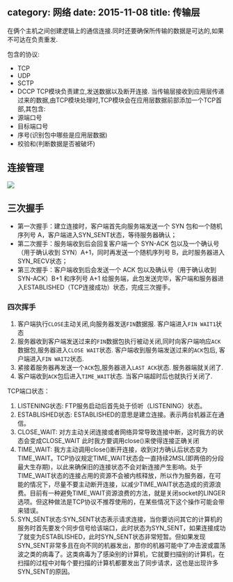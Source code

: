 category: 网络
date: 2015-11-08
title: 传输层
---

在俩个主机之间创建逻辑上的通信连接.同时还要确保所传输的数据是可达的,如果不可达在负责重发.

包含的协议:
* TCP
* UDP
* SCTP
* DCCP
TCP模块负责建立,发送数据以及断开连接. 当传输层接收到应用层传递过来的数据,由TCP模块处理时,TCP模块会在应用层数据前部添加一个TCP首部,其包含:
* 源端口号
* 目标端口号
* 序号(识别包中哪些是应用层数据)
* 校验和(判断数据是否被破坏)

## 连接管理

![](https://raw.githubusercontent.com/wanggnim/blog-website/images/net/TCP_STATE2.jpg)
## 三次握手
* 第一次握手：建立连接时，客户端首先向服务端发送一个 SYN 包和一个随机序列号 A，客户端进入SYN_SENT状态，等待服务器确认；
* 第二次握手：服务端收到后会回复客户端一个 SYN-ACK 包以及一个确认号（用于确认收到 SYN）A+1，同时再发送一个随机序列号 B，此时服务器进入SYN_RECV状态；
* 第三次握手：客户端收到后会发送一个 ACK 包以及确认号（用于确认收到 SYN-ACK）B+1 和序列号 A+1 给服务端，此包发送完毕，客户端和服务器进入ESTABLISHED（TCP连接成功）状态，完成三次握手。

### 四次挥手
1. 客户端执行`CLOSE`主动关闭,向服务器发送`FIN`数据报. 客户端进入`FIN WAIT1`状态
2. 服务器收到客户端发送过来的`FIN`数据包执行被动关闭,同时向客户端响应`ACK`数据包,服务器进入`CLOSE WAIT`状态. 客户端收到服务端发送过来的`ACK`包后, 客户端进入`FIN WAIT2`状态.
3. 紧接着服务器再发送一个`ACK`包,服务器进入`LAST ACK`状态. 服务器端就关闭了.
4. 客户端收到`ACK`包后进入`TIME_WAIT`状态. 当客户端超时后也就执行关闭了.



TCP端口状态：
1. LISTENING状态: FTP服务启动后首先处于侦听（LISTENING）状态。
2. ESTABLISHED状态: ESTABLISHED的意思是建立连接。表示两台机器正在通信。
3. CLOSE_WAIT: 对方主动关闭连接或者网络异常导致连接中断，这时我方的状态会变成CLOSE_WAIT 此时我方要调用close()来使得连接正确关闭
4. TIME_WAIT: 我方主动调用close()断开连接，收到对方确认后状态变为TIME_WAIT。TCP协议规定TIME_WAIT状态会一直持续2MSL(即两倍的分段最大生存期)，以此来确保旧的连接状态不会对新连接产生影响。处于TIME_WAIT状态的连接占用的资源不会被内核释放，所以作为服务器，在可能的情况下，尽量不要主动断开连接，以减少TIME_WAIT状态造成的资源浪费。目前有一种避免TIME_WAIT资源浪费的方法，就是关闭socket的LINGER选项。但这种做法是TCP协议不推荐使用的，在某些情况下这个操作可能会带来错误。
5. SYN_SENT状态:SYN_SENT状态表示请求连接，当你要访问其它的计算机的服务时首先要发个同步信号给该端口，此时状态为SYN_SENT，如果连接成功了就变为ESTABLISHED，此时SYN_SENT状态非常短暂。但如果发现SYN_SENT非常多且在向不同的机器发出，那你的机器可能中了冲击波或震荡波之类的病毒了。这类病毒为了感染别的计算机，它就要扫描别的计算机，在扫描的过程中对每个要扫描的计算机都要发出了同步请求，这也是出现许多SYN_SENT的原因。


